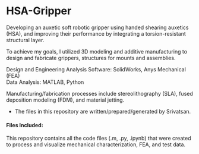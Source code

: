 # HSA-Gripper

Developing an auxetic soft robotic gripper using handed shearing auxetics (HSA), and improving their performance by integrating a torsion-resistant structural layer.

To achieve my goals, I utilized 3D modeling and additive manufacturing to design and fabricate grippers, structures for mounts and assemblies.

Design and Engineering Analysis Software: SolidWorks, Anys Mechanical (FEA)  
Data Analysis: MATLAB, Python

Manufacturing/fabrication processes include stereolithography (SLA), fused deposition modeling (FDM), and material jetting.

- The files in this repository are written/prepared/generated by Srivatsan.

#### Files Included:
This repository contains all the code files (.m, .py, .ipynb) that were created to process and visualize mechanical characterization, FEA, and test data.